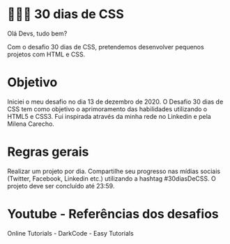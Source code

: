  # 👩🏽‍💻 30 dias de CSS

Olá Devs, tudo bem?

Com o desafio 30 dias de CSS, pretendemos desenvolver pequenos projetos com HTML e CSS.

# Objetivo

Iniciei o meu desafio no dia 13 de dezembro de 2020. O Desafio 30 dias de CSS tem como objetivo o aprimoramento das habilidades utilizando o HTML5 e CSS3. Fui inspirada através da minha rede no Linkedin e pela Milena Carecho.

# Regras gerais

Realizar um projeto por dia.
Compartilhe seu progresso nas mídias sociais (Twitter, Facebook, Linkedin etc.) utilizando a hashtag #30diasDeCSS.
O projeto deve ser concluído até 23:59.

# Youtube - Referências dos desafios

Online Tutorials - DarkCode - Easy Tutorials

